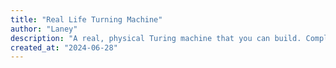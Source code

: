 ```yaml
---
title: "Real Life Turning Machine"
author: "Laney"
description: "A real, physical Turing machine that you can build. Complete with a really long tape and a reading head!"
created_at: "2024-06-28"
---
```

